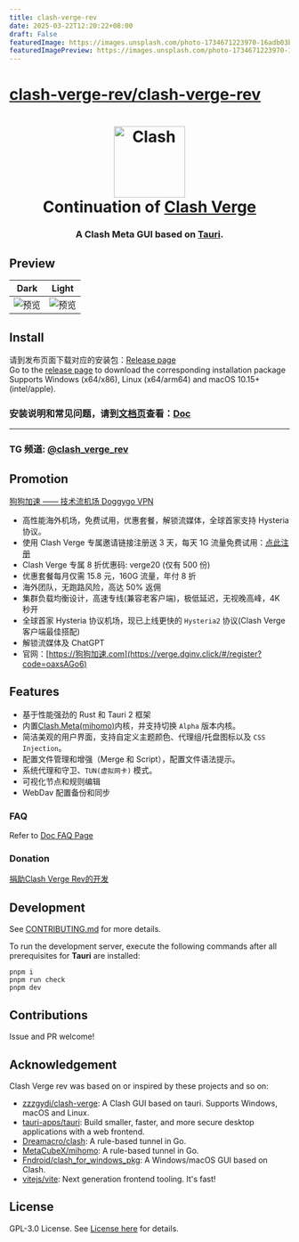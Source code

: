 ```yaml
---
title: clash-verge-rev
date: 2025-03-22T12:20:22+08:00
draft: False
featuredImage: https://images.unsplash.com/photo-1734671223970-16adb03bedb7?ixid=M3w0NjAwMjJ8MHwxfHJhbmRvbXx8fHx8fHx8fDE3NDI2MTcxOTZ8&ixlib=rb-4.0.3
featuredImagePreview: https://images.unsplash.com/photo-1734671223970-16adb03bedb7?ixid=M3w0NjAwMjJ8MHwxfHJhbmRvbXx8fHx8fHx8fDE3NDI2MTcxOTZ8&ixlib=rb-4.0.3
---
```


# [clash-verge-rev/clash-verge-rev](https://github.com/clash-verge-rev/clash-verge-rev)

<h1 align="center">
  <img src="./src-tauri/icons/icon.png" alt="Clash" width="128" />
  <br>
  Continuation of <a href="https://github.com/zzzgydi/clash-verge">Clash Verge</a>
  <br>
</h1>

<h3 align="center">
A Clash Meta GUI based on <a href="https://github.com/tauri-apps/tauri">Tauri</a>.
</h3>

## Preview

| Dark                             | Light                             |
| -------------------------------- | --------------------------------- |
| ![预览](./docs/preview_dark.png) | ![预览](./docs/preview_light.png) |

## Install

请到发布页面下载对应的安装包：[Release page](https://github.com/clash-verge-rev/clash-verge-rev/releases)<br>
Go to the [release page](https://github.com/clash-verge-rev/clash-verge-rev/releases) to download the corresponding installation package<br>
Supports Windows (x64/x86), Linux (x64/arm64) and macOS 10.15+ (intel/apple).

### 安装说明和常见问题，请到[文档页](https://clash-verge-rev.github.io/)查看：[Doc](https://clash-verge-rev.github.io/)

---

### TG 频道: [@clash_verge_rev](https://t.me/clash_verge_re)

## Promotion

[狗狗加速 —— 技术流机场 Doggygo VPN](https://verge.dginv.click/#/register?code=oaxsAGo6)

- 高性能海外机场，免费试用，优惠套餐，解锁流媒体，全球首家支持 Hysteria 协议。
- 使用 Clash Verge 专属邀请链接注册送 3 天，每天 1G 流量免费试用：[点此注册](https://verge.dginv.click/#/register?code=oaxsAGo6)
- Clash Verge 专属 8 折优惠码: verge20 (仅有 500 份)
- 优惠套餐每月仅需 15.8 元，160G 流量，年付 8 折
- 海外团队，无跑路风险，高达 50% 返佣
- 集群负载均衡设计，高速专线(兼容老客户端)，极低延迟，无视晚高峰，4K 秒开
- 全球首家 Hysteria 协议机场，现已上线更快的 `Hysteria2` 协议(Clash Verge 客户端最佳搭配)
- 解锁流媒体及 ChatGPT
- 官网：[https://狗狗加速.com](https://verge.dginv.click/#/register?code=oaxsAGo6)

## Features

- 基于性能强劲的 Rust 和 Tauri 2 框架
- 内置[Clash.Meta(mihomo)](https://github.com/MetaCubeX/mihomo)内核，并支持切换 `Alpha` 版本内核。
- 简洁美观的用户界面，支持自定义主题颜色、代理组/托盘图标以及 `CSS Injection`。
- 配置文件管理和增强（Merge 和 Script），配置文件语法提示。
- 系统代理和守卫、`TUN(虚拟网卡)` 模式。
- 可视化节点和规则编辑
- WebDav 配置备份和同步

### FAQ

Refer to [Doc FAQ Page](https://clash-verge-rev.github.io/faq/windows.html)

### Donation

[捐助Clash Verge Rev的开发](https://github.com/sponsors/clash-verge-rev)

## Development

See [CONTRIBUTING.md](./CONTRIBUTING.md) for more details.

To run the development server, execute the following commands after all prerequisites for **Tauri** are installed:

```shell
pnpm i
pnpm run check
pnpm dev
```

## Contributions

Issue and PR welcome!

## Acknowledgement

Clash Verge rev was based on or inspired by these projects and so on:

- [zzzgydi/clash-verge](https://github.com/zzzgydi/clash-verge): A Clash GUI based on tauri. Supports Windows, macOS and Linux.
- [tauri-apps/tauri](https://github.com/tauri-apps/tauri): Build smaller, faster, and more secure desktop applications with a web frontend.
- [Dreamacro/clash](https://github.com/Dreamacro/clash): A rule-based tunnel in Go.
- [MetaCubeX/mihomo](https://github.com/MetaCubeX/mihomo): A rule-based tunnel in Go.
- [Fndroid/clash_for_windows_pkg](https://github.com/Fndroid/clash_for_windows_pkg): A Windows/macOS GUI based on Clash.
- [vitejs/vite](https://github.com/vitejs/vite): Next generation frontend tooling. It's fast!

## License

GPL-3.0 License. See [License here](./LICENSE) for details.
